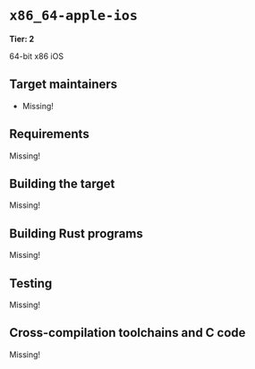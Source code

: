 # `x86_64-apple-ios`

**Tier: 2**

64-bit x86 iOS

## Target maintainers

- Missing!

## Requirements

Missing!

## Building the target

Missing!

## Building Rust programs

Missing!

## Testing

Missing!

## Cross-compilation toolchains and C code

Missing!
